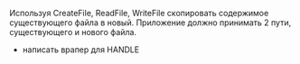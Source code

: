 Используя CreateFile, ReadFile, WriteFile скопировать содержимое существующего файла в новый. 
Приложение должно принимать 2 пути, существующего и нового файла.
+ написать врапер для HANDLE